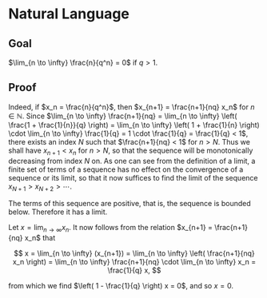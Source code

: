 # Natural Language

## Goal

$\lim_{n \to \infty} \frac{n}{q^n} = 0$ if $q > 1$.

## Proof

Indeed, if $x_n = \frac{n}{q^n}$, then $x_{n+1} = \frac{n+1}{nq} x_n$ for $n \in \mathbb{N}$. Since $\lim_{n \to \infty} \frac{n+1}{nq} = \lim_{n \to \infty} \left( \frac{1 + \frac{1}{n}}{q} \right) = \lim_{n \to \infty} \left( 1 + \frac{1}{n} \right) \cdot \lim_{n \to \infty} \frac{1}{q} = 1 \cdot \frac{1}{q} = \frac{1}{q} < 1$, there exists an index $N$ such that $\frac{n+1}{nq} < 1$ for $n > N$. Thus we shall have $x_{n+1} < x_n$ for $n > N$, so that the sequence will be monotonically decreasing from index $N$ on. As one can see from the definition of a limit, a finite set of terms of a sequence has no effect on the convergence of a sequence or its limit, so that it now suffices to find the limit of the sequence $x_{N+1} > x_{N+2} > \cdots$.

The terms of this sequence are positive, that is, the sequence is bounded below. Therefore it has a limit.

Let $x = \lim_{n \to \infty} x_n$. It now follows from the relation $x_{n+1} = \frac{n+1}{nq} x_n$ that

$$
x = \lim_{n \to \infty} (x_{n+1}) = \lim_{n \to \infty} \left( \frac{n+1}{nq} x_n \right) = \lim_{n \to \infty} \frac{n+1}{nq} \cdot \lim_{n \to \infty} x_n = \frac{1}{q} x,
$$

from which we find $\left( 1 - \frac{1}{q} \right) x = 0$, and so $x = 0$.